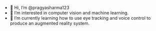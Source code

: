 - 👋 Hi, I’m @pragyasharma123
- 👀 I’m interested in computer vision and machine learning.
- 🌱 I’m currently learning how to use eye tracking and voice control to produce an augmented reality system.


<!---
Current Master's student in Electrical Engineering at Mercer University. 
--->
